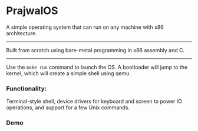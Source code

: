 # PrajwalOS
A simple operating system that can run on any machine with x86 architecture.
___________________________________________________________________________________________
Built from scratch using bare-metal programming in x86 assembly and C.
___________________________________________________________________________________________
Use the `make run` command to launch the OS. A bootloader will jump to the kernel, which will create a simple shell using qemu.

### Functionality: 
Terminal-style shell, device drivers for keyboard and screen to power IO operations, and support for a few Unix commands.

### Demo




